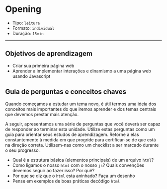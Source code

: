 # Opening

- Tipo: `leitura`
- Formato: `individual`
- Duração: `15min`

***

## Objetivos de aprendizagem

- Criar sua primeira página web
- Aprender a implementar interações e dinamismo a uma página web usando
  Javascript


## Guia de perguntas e conceitos chaves

Quando começamos a estudar um tema novo, é útil termos uma ideia dos conceitos
mais importantes do que iremos aprender e dos temas centrais que devemos prestar
mais atenção.

A seguir, apresentamos uma série de perguntas que você deverá ser capaz de
responder ao terminar esta unidade. Utilize estas perguntas como um guia para
orientar seus estudos de aprendizagem. Retorne a elas constantemente à medida em
que progride para certificar-se de que está na direção correta. Utilizem-nas
como um checklist a ser marcado durante o seu progresso.

- Qual é a estrutura básica (elementos principais) de um arquivo `html`?
- Como ligamos o nosso `html` com o nosso `js`? Quais convenções devemos seguir
  ao fazer isso? Por quê?
- Por que se diz que o `html` esta aninhado? Faça um desenho
- Pense em exemplos de boas práticas decódigo `html`

